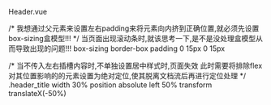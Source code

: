 Header.vue

/* 我想通过父元素来设置左右padding来将元素向内挤到正确位置,就必须先设置box-sizing盒模型!!! */
当页面出现滚动条时,就该思考一下,是不是没处理盒模型从而导致出现的问题!!!
    box-sizing border-box
    padding 0 15px 0 15px

/* 当不传入左右插槽内容时,不单独设置居中样式时,页面失效
此时需要将排除flex对其位置影响的的元素设置为绝对定位,使其脱离文档流后再进行定位处理 */
.header_title 
    width 30%
    position absolute
    left 50%
    transform translateX(-50%)